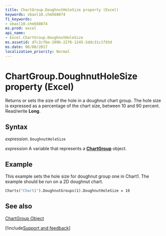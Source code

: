 ```yaml
---
title: ChartGroup.DoughnutHoleSize property (Excel)
keywords: vbaxl10.chm568074
f1_keywords:
- vbaxl10.chm568074
ms.prod: excel
api_name:
- Excel.ChartGroup.DoughnutHoleSize
ms.assetid: d7c2cfbe-209b-2276-1245-2ddc31c1f93d
ms.date: 06/08/2017
localization_priority: Normal
---
```



# ChartGroup.DoughnutHoleSize property (Excel)

Returns or sets the size of the hole in a doughnut chart group. The hole size is expressed as a percentage of the chart size, between 10 and 90 percent. Read/write  **Long**.


## Syntax

_expression_. `DoughnutHoleSize`

_expression_ A variable that represents a **[ChartGroup](Excel.ChartGroup(object).md)** object.


## Example

This example sets the hole size for doughnut group one in Chart1. The example should be run on a 2D doughnut chart.


```vb
Charts("Chart1").DoughnutGroups(1).DoughnutHoleSize = 10
```


## See also


[ChartGroup Object](Excel.ChartGroup(object).md)

[!include[Support and feedback](~/includes/feedback-boilerplate.md)]
